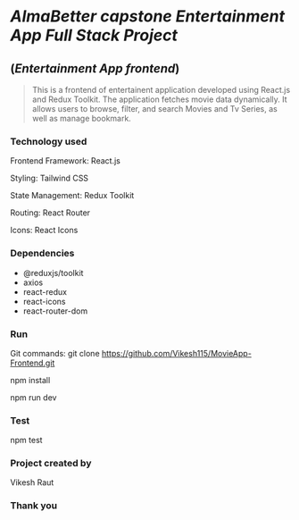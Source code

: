# *AlmaBetter capstone Entertainment App Full Stack Project*

## (*Entertainment App frontend*)

> This is a frontend of entertainent application developed using React.js and Redux Toolkit. The application fetches movie data dynamically. It allows users to browse, filter, and search Movies and Tv Series, as well as manage bookmark. 


### Technology used

Frontend Framework: React.js

Styling: Tailwind CSS

State Management: Redux Toolkit

Routing: React Router

Icons: React Icons

### Dependencies

- @reduxjs/toolkit
- axios
- react-redux
- react-icons
- react-router-dom

### Run

Git commands: 
git clone  https://github.com/Vikesh115/MovieApp-Frontend.git

npm install

npm run dev

### Test

npm test

### Project created by

Vikesh Raut

### Thank you
